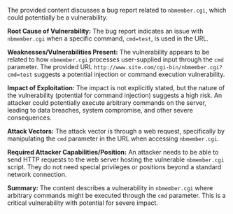 The provided content discusses a bug report related to `nbmember.cgi`, which could potentially be a vulnerability.

**Root Cause of Vulnerability:** The bug report indicates an issue with `nbmember.cgi` when a specific command, `cmd=test`, is used in the URL.

**Weaknesses/Vulnerabilities Present:** The vulnerability appears to be related to how `nbmember.cgi` processes user-supplied input through the `cmd` parameter. The provided URL `http://www.site.com/cgi-bin/nbmember.cgi?cmd=test` suggests a potential injection or command execution vulnerability.

**Impact of Exploitation:** The impact is not explicitly stated, but the nature of the vulnerability (potential for command injection) suggests a high risk. An attacker could potentially execute arbitrary commands on the server, leading to data breaches, system compromise, and other severe consequences.

**Attack Vectors:** The attack vector is through a web request, specifically by manipulating the `cmd` parameter in the URL when accessing `nbmember.cgi`.

**Required Attacker Capabilities/Position:** An attacker needs to be able to send HTTP requests to the web server hosting the vulnerable `nbmember.cgi` script. They do not need special privileges or positions beyond a standard network connection.

**Summary:** The content describes a vulnerability in `nbmember.cgi` where arbitrary commands might be executed through the `cmd` parameter. This is a critical vulnerability with potential for severe impact.